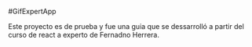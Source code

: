 #GifExpertApp

Este proyecto es de prueba y fue una guia que se dessarrolló a partir del curso de react a experto de Fernadno Herrera.